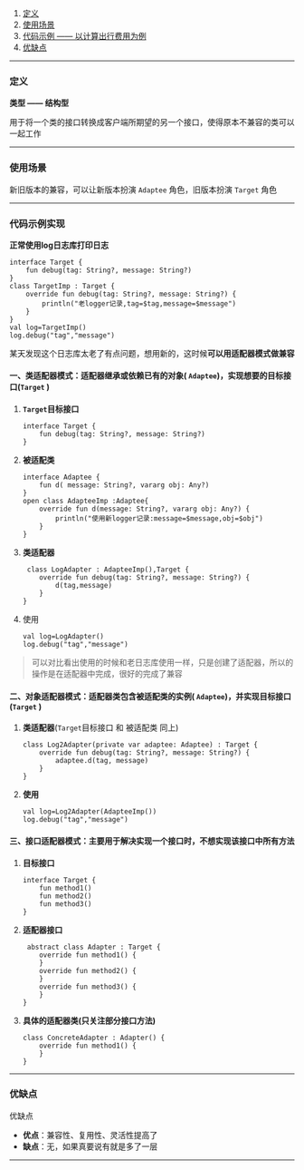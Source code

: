 
1. [定义](#define)
2. [使用场景](#scenes_use)
3. [代码示例 —— 以计算出行费用为例](#code_use)
4. [优缺点](#benefit_bad)

-----------------------

### <span id = "define">定义</span>
 
**类型 —— 结构型**

用于将一个类的接口转换成客户端所期望的另一个接口，使得原本不兼容的类可以一起工作

---------------

### <span id = "scenes_use">使用场景</span>


新旧版本的兼容，可以让新版本扮演 `Adaptee` 角色，旧版本扮演 `Target` 角色

--------

### <span id = "code_use">代码示例实现</span>

**正常使用log日志库打印日志**

```agsl
interface Target {
    fun debug(tag: String?, message: String?)
}
class TargetImp : Target {
    override fun debug(tag: String?, message: String?) {
        println("老logger记录,tag=$tag,message=$message")
    }
}
val log=TargetImp()
log.debug("tag","message")
```
某天发现这个日志库太老了有点问题，想用新的，这时候**可以用适配器模式做兼容**

#### 一、**类适配器模式**：适配器继承或依赖已有的对象( `Adaptee`)，实现想要的目标接口(`Target` )

1. **`Target`目标接口**
   ```agsl
   interface Target {
       fun debug(tag: String?, message: String?)
   }
   ```
2. **被适配类**
   ```agsl
   interface Adaptee {
       fun d( message: String?, vararg obj: Any?)
   }
   open class AdapteeImp :Adaptee{
       override fun d(message: String?, vararg obj: Any?) {
           println("使用新logger记录:message=$message,obj=$obj")
       }
   }
   ```
3. **类适配器**
   ```agsl
    class LogAdapter : AdapteeImp(),Target {
       override fun debug(tag: String?, message: String?) {
           d(tag,message)
       }
   }
   ```
4. 使用
   ```agsl
   val log=LogAdapter()
   log.debug("tag","message")
   ```
>可以对比看出使用的时候和老日志库使用一样，只是创建了适配器，所以的操作是在适配器中完成，很好的完成了兼容

#### 二、**对象适配器模式**：适配器类包含被适配类的实例( `Adaptee`)，并实现目标接口(`Target` )

1. **类适配器**(`Target`目标接口 和 被适配类 同上)
   ```agsl
   class Log2Adapter(private var adaptee: Adaptee) : Target {
       override fun debug(tag: String?, message: String?) {
           adaptee.d(tag, message)
       }
   }
   ```
2. **使用**
   ```agsl
   val log=Log2Adapter(AdapteeImp())
   log.debug("tag","message")
   ```
   
#### 三、接口适配器模式：主要用于解决实现一个接口时，不想实现该接口中所有方法

1. **目标接口**
   ```agsl
   interface Target {
       fun method1()
       fun method2()
       fun method3()
   }
   ```
2. **适配器接口**
   ```agsl
    abstract class Adapter : Target {
       override fun method1() {
       }
       override fun method2() {
       }
       override fun method3() {
       }
   }
   ```
3. **具体的适配器类(只关注部分接口方法)**
   ```agsl
   class ConcreteAdapter : Adapter() {
       override fun method1() {
       }
   }
   ```
   
-------------------------------


### <span id = "benefit_bad">优缺点</span>

优缺点
- **优点**：兼容性、复用性、灵活性提高了
- **缺点**：无，如果真要说有就是多了一层

-------------------------------


